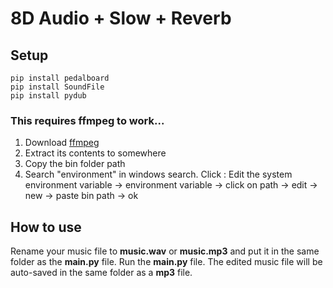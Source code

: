 # 8D Audio + Slow + Reverb

## Setup

```
pip install pedalboard
pip install SoundFile
pip install pydub
```

### This requires ffmpeg to work...

1. Download [ffmpeg](https://github.com/BtbN/FFmpeg-Builds/releases/download/latest/ffmpeg-master-latest-win64-gpl.zip)
2. Extract its contents to somewhere
3. Copy the bin folder path
4. Search "environment" in windows search. Click : Edit the system environment variable -> environment variable -> click on path -> edit -> new -> paste bin path -> ok

## How to use

Rename your music file to **music.wav** or **music.mp3** and put it in the same folder as the **main.py** file. Run the **main.py** file. The edited music file will be auto-saved in the same folder as a **mp3** file.

